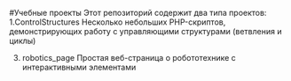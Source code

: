 #Учебные проекты
Этот репозиторий содержит два типа проектов:
1.ControlStructures
Несколько небольших PHP-скриптов, демонстрирующих работу с управляющими структурами (ветвления и циклы)

3. robotics_page
Простая веб-страница о робототехнике с интерактивными элементами
